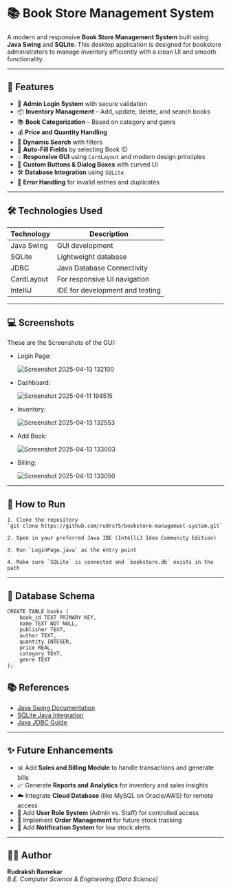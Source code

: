 

# 📚 Book Store Management System

A modern and responsive **Book Store Management System** built using **Java Swing** and **SQLite**. This desktop application is designed for bookstore administrators to manage inventory efficiently with a clean UI and smooth functionality.

---

## 🚀 Features

- 🧾 **Admin Login System** with secure validation
- 📦 **Inventory Management** – Add, update, delete, and search books
- 📚 **Book Categorization** – Based on category and genre
- 💰 **Price and Quantity Handling**
- 🔎 **Dynamic Search** with filters
- 🧠 **Auto-Fill Fields** by selecting Book ID
- 💡 **Responsive GUI** using `CardLayout` and modern design principles
- 🎨 **Custom Buttons & Dialog Boxes** with curved UI
- 🛠 **Database Integration** using `SQLite`
- 🔐 **Error Handling** for invalid entries and duplicates

---

## 🛠 Technologies Used

| Technology        | Description                            |
|------------------|----------------------------------------|
| Java Swing        | GUI development                       |
| SQLite            | Lightweight database                   |
| JDBC              | Java Database Connectivity             |
| CardLayout        | For responsive UI navigation           |
| IntelliJ | IDE for development and testing                 |

---

## 💻 Screenshots
These are the Screenshots of the GUI: 
- Login Page:

  ![Screenshot 2025-04-13 132100](https://github.com/user-attachments/assets/69a58458-45ef-41dd-a544-e7df27fe6c9f)
- Dashboard:

  ![Screenshot 2025-04-11 194515](https://github.com/user-attachments/assets/7f009d14-d714-436b-aa70-da4583e32505)
  
- Inventory:

  ![Screenshot 2025-04-13 132553](https://github.com/user-attachments/assets/21251e87-264d-41f9-8419-85d94766b0c5)

- Add Book:

  ![Screenshot 2025-04-13 133003](https://github.com/user-attachments/assets/536b594c-e495-4005-b5db-5b27aeacd34b)

- Billing:

  ![Screenshot 2025-04-13 133050](https://github.com/user-attachments/assets/7f627f3e-fc2f-4951-bb3d-051a89459fd3)

---

## 📝 How to Run

    1. Clone the repository  
    `git clone https://github.com/rudrx75/bookstore-management-system.git`

    2. Open in your preferred Java IDE (IntelliJ Idea Community Edition)

    3. Run `LoginPage.java` as the entry point

    4. Make sure `SQLite` is connected and `bookstore.db` exists in the path

---

## 📂 Database Schema
    CREATE TABLE books (
        book_id TEXT PRIMARY KEY,
        name TEXT NOT NULL,
        publisher TEXT,
        author TEXT,
        quantity INTEGER,
        price REAL,
        category TEXT,
        genre TEXT
    );



## 📚 References

- [Java Swing Documentation](https://docs.oracle.com/javase/tutorial/uiswing/)
- [SQLite Java Integration](https://www.sqlitetutorial.net/sqlite-java/)
- [Java JDBC Guide](https://www.javatpoint.com/java-jdbc)

---

## ✨ Future Enhancements

- 📊 Add **Sales and Billing Module** to handle transactions and generate bills
- 📈 Generate **Reports and Analytics** for inventory and sales insights
- ☁️ Integrate **Cloud Database** (like MySQL on Oracle/AWS) for remote access
- 👥 Add **User Role System** (Admin vs. Staff) for controlled access
- 🛒 Implement **Order Management** for future stock tracking
- 🔔 Add **Notification System** for low stock alerts

---

## 🧑‍💻 Author

**Rudraksh Ramekar**  
_B.E. Computer Science & Engineering (Data Science)_
